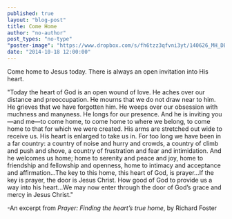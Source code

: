 ```yaml
---
published: true
layout: "blog-post"
title: Come Home
author: "no-author"
post_types: "no-type"
"poster-image": "https://www.dropbox.com/s/fh6tzz3qfvni3yt/140626_MH_DEEP_CAMP_0219%20copy.jpg?dl=0"
date: "2014-10-18 12:00:00"
---
```


Come home to Jesus today.  There is always an open invitation into His heart.

"Today the heart of God is an open wound of love. He aches over our distance and preoccupation. He mourns that we do not draw near to him. He grieves that we have forgotten him. He weeps over our obsession with muchness and manyness. He longs for our presence. And he is inviting you—and me—to come home, to come home to where we belong, to come home to that for which we were created. His arms are stretched out wide to receive us. His heart is enlarged to take us in. For too long we have been in a far country: a country of noise and hurry and crowds, a country of climb and push and shove, a country of frustration and fear and intimidation. And he welcomes us home; home to serenity and peace and joy, home to friendship and fellowship and openness, home to intimacy and acceptance and affirmation...The key to this home, this heart of God, is prayer...If the key is prayer, the door is Jesus Christ. How good of God to provide us a way into his heart...We may now enter through the door of God’s grace and mercy in Jesus Christ."

-An excerpt from *Prayer: Finding the heart’s true home*, by Richard Foster